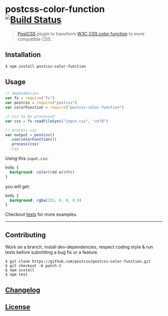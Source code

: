 # postcss-color-function [![Build Status](https://travis-ci.org/postcss/postcss-color-function.png)](https://travis-ci.org/postcss/postcss-color-function)

> [PostCSS](https://github.com/postcss/postcss) plugin to transform [W3C CSS color function](http://dev.w3.org/csswg/css-color/#modifying-colors) to more compatible CSS.

## Installation

```bash
$ npm install postcss-color-function
```

## Usage

```js
// dependencies
var fs = require("fs")
var postcss = require("postcss")
var colorFunction = require("postcss-color-function")

// css to be processed
var css = fs.readFileSync("input.css", "utf8")

// process css
var output = postcss()
  .use(colorFunction())
  .process(css)
  .css
```

Using this `input.css`:

```css
body {
  background: color(red a(90%))
}

```

you will get:

```css
body {
  background: rgba(255, 0, 0, 0.9)
}
```

Checkout [tests](test) for more examples.

---

## Contributing

Work on a branch, install dev-dependencies, respect coding style & run tests before submitting a bug fix or a feature.

    $ git clone https://github.com/postcss/postcss-color-function.git
    $ git checkout -b patch-1
    $ npm install
    $ npm test

## [Changelog](CHANGELOG.md)

## [License](LICENSE)
